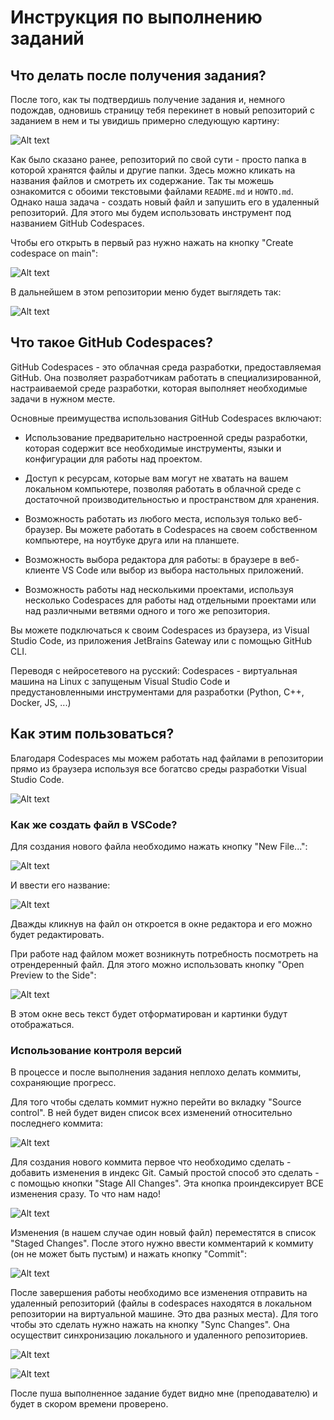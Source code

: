 # Инструкция по выполнению заданий

## Что делать после получения задания?

После того, как ты подтвердишь получение задания и, немного подождав, одновишь страницу тебя перекинет в новый репозиторий с заданием в нем и ты увидишь примерно следующую картину:

![Alt text](images/image.png)

Как было сказано ранее, репозиторий по свой сути - просто папка в которой хранятся файлы и другие папки. Здесь можно кликать на названия файлов и смотреть их содержание. Так ты можешь ознакомится с обоими текстовыми файлами `README.md` и `HOWTO.md`. Однако наша задача - создать новый файл и запушить его в удаленный репозиторий. Для этого мы будем использовать инструмент под названием GitHub Codespaces.

Чтобы его открыть в первый раз нужно нажать на кнопку "Create codespace on main":

![Alt text](images/image-5.png)

В дальнейшем в этом репозитории меню будет выглядеть так:

![Alt text](images/image-6.png)

## Что такое GitHub Codespaces?

GitHub Codespaces - это облачная среда разработки, предоставляемая GitHub. Она позволяет разработчикам работать в специализированной, настраиваемой среде разработки, которая выполняет необходимые задачи в нужном месте.

Основные преимущества использования GitHub Codespaces включают:

- Использование предварительно настроенной среды разработки, которая содержит все необходимые инструменты, языки и конфигурации для работы над проектом.

- Доступ к ресурсам, которые вам могут не хватать на вашем локальном компьютере, позволяя работать в облачной среде с достаточной производительностью и пространством для хранения.

- Возможность работать из любого места, используя только веб-браузер. Вы можете работать в Codespaces на своем собственном компьютере, на ноутбуке друга или на планшете.

- Возможность выбора редактора для работы: в браузере в веб-клиенте VS Code или выбор из выбора настольных приложений.

- Возможность работы над несколькими проектами, используя несколько Codespaces для работы над отдельными проектами или над различными ветвями одного и того же репозитория.

Вы можете подключаться к своим Codespaces из браузера, из Visual Studio Code, из приложения JetBrains Gateway или с помощью GitHub CLI.

Переводя с нейросетевого на русский: Codespaces - виртуальная машина на Linux с запущеным Visual Studio Code и предустановленными инструментами для разработки (Python, C++, Docker, JS, ...)

## Как этим пользоваться?

Благодаря Codespaces мы можем работать над файлами в репозитории прямо из браузера используя все богатсво среды разработки Visual Studio Code.

![Alt text](images/image-7.png)

### Как же создать файл в VSCode?

Для создания нового файла необходимо нажать кнопку "New File...":

![Alt text](images/image-1.png)

И ввести его название:

![Alt text](images/image-2.png)

Дважды кликнув на файл он откроется в окне редактора и его можно будет редактировать.

При работе над файлом может возникнуть потребность посмотреть на отрендеренный файл. Для этого можно использовать кнопку "Open Preview to the Side":

![Alt text](images/image-3.png)

В этом окне весь текст будет отформатирован и картинки будут отображаться.

### Использование контроля версий

В процессе и после выполнения задания неплохо делать коммиты, сохраняющие прогресс.

Для того чтобы сделать коммит нужно перейти во вкладку "Source control". В ней будет виден список всех изменений относительно последнего коммита:

![Alt text](images/image.png)

Для создания нового коммита первое что необходимо сделать - добавить изменения в индекс Git. Самый простой способ это сделать - с помощью кнопки "Stage All Changes". Эта кнопка проиндексирует ВСЕ изменения сразу. То что нам надо!

![Alt text](images/image-1.png)

Изменения (в нашем случае один новый файл) переместятся в список "Staged Changes". После этого нужно ввести комментарий к коммиту (он не может быть пустым) и нажать кнопку "Commit":

![Alt text](images/image-2.png)

После завершения работы необходимо все изменения отправить на удаленный репозиторий (файлы в codespaces находятся в локальном репозитории на виртуальной машине. Это два разных места). Для того чтобы это сделать нужно нажать на кнопку "Sync Changes". Она осуществит синхронизацию локального и удаленного репозиториев.

![Alt text](images/image-3.png)

![Alt text](images/image-4.png)

После пуша выполненное задание будет видно мне (преподавателю) и будет в скором времени проверено.
